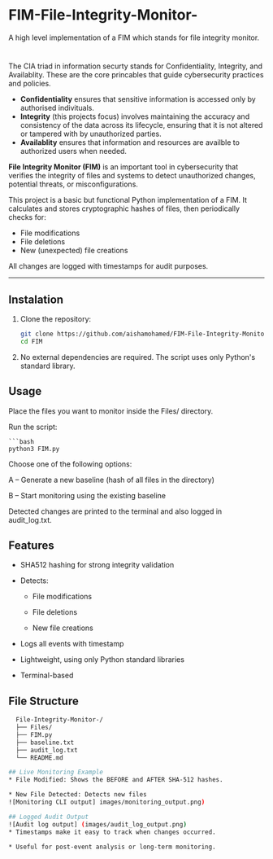 # FIM-File-Integrity-Monitor-
A high level implementation of a FIM which stands for file integrity monitor. 
#
The CIA triad in information securty stands for Confidentiality, Integrity, and Availablity. These are the core princables that guide cybersecurity practices and policies. 

* **Confidentiality** ensures that sensitive information is accessed only by authorised indivituals.
* **Integrity** (this projects focus) involves maintaining the accuracy and consistency of the data across its lifecycle, ensuring that it is not altered or tampered with by unauthorized parties.
* **Availablity** ensures that information and resources are availble to authorized users when needed.


**File Integrity Monitor (FIM)** is an important tool in cybersecurity that verifies the integrity of files and systems to detect unauthorized changes, potential threats, or misconfigurations. 

This project is a basic but functional Python implementation of a FIM. It calculates and stores cryptographic hashes of files, then periodically checks for:

- File modifications
- File deletions
- New (unexpected) file creations

All changes are logged with timestamps for audit purposes.

---
## Instalation
1. Clone the repository:

   ```bash
   git clone https://github.com/aishamohamed/FIM-File-Integrity-Monitor-.git
   cd FIM
2. No external dependencies are required. The script uses only Python's standard library.
## Usage 

Place the files you want to monitor inside the Files/ directory.

Run the script:

    ```bash
    python3 FIM.py

Choose one of the following options:

A – Generate a new baseline (hash of all files in the directory)

B – Start monitoring using the existing baseline

Detected changes are printed to the terminal and also logged in audit_log.txt.


## Features
* SHA512 hashing for strong integrity validation

* Detects:

  * File modifications

  * File deletions

  * New file creations

* Logs all events with timestamp

* Lightweight, using only Python standard libraries

* Terminal-based

## File Structure
```bash
  File-Integrity-Monitor-/
  ├── Files/              
  ├── FIM.py              
  ├── baseline.txt        
  ├── audit_log.txt       
  └── README.md           

## Live Monitoring Example
* File Modified: Shows the BEFORE and AFTER SHA-512 hashes.

* New File Detected: Detects new files
![Monitoring CLI output] images/monitoring_output.png)

## Logged Audit Output
![Audit log output] (images/audit_log_output.png)
* Timestamps make it easy to track when changes occurred.

* Useful for post-event analysis or long-term monitoring.





